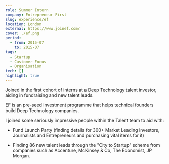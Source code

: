 ```yaml
---
role: Summer Intern
company: Entrepreneur First
slug: experience/ef
location: London
external: https://www.joinef.com/
cover: ./ef.png
period:
  - from: 2015-07
    to: 2015-07
tags:
  - Startup
  - Customer Focus
  - Organisation
tech: []
highlight: true
---
```


Joined in the first cohort of interns at a Deep Technology talent investor, aiding in fundraising and new talent leads.

<!-- end -->

EF is an pre-seed investment programme that helps technical founders build Deep Technology companies.

I joined some seriously impressive people within the Talent team to aid with:

- Fund Launch Party (finding details for 300+ Market Leading Investors, Journalists and Entrepreneurs and purchasing vital items for it)

- Finding 86 new talent leads through the "City to Startup" scheme from companies such as Accenture, McKinsey & Co, The Economist, JP Morgan.
